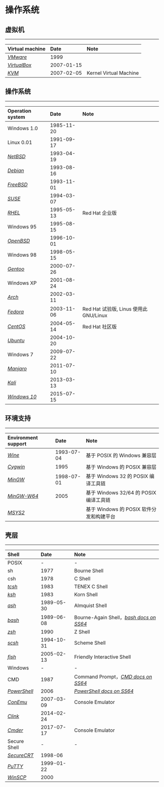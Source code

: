 # 操作系统

## 虚拟机
---

| Virtual machine                             | Date       | Note |
|:------------------------------------------- |:---------- |:---- |
| [*VMware*]                                  | 1999       |
| [*VirtualBox*](https://www.virtualbox.org/) | 2007-01-15 |
| [*KVM*](https://www.linux-kvm.org/)         | 2007-02-05 | Kernel Virtual Machine

[*VMware*]: <https://www.vmware.com/products/workstation-pro.html>

## 操作系统
---

| Operation system                         | Date       | Note |
|:---------------------------------------- |:---------- |:---- |
| Windows 1.0                              | 1985-11-20 |
| Linux 0.01                               | 1991-09-17 |
| [*NetBSD*](https://netbsd.org/)          | 1993-04-19 |
| [*Debian*](https://www.debian.org/)      | 1993-08-16 |
| [*FreeBSD*](https://www.freebsd.org/)    | 1993-11-01 |
| [*SUSE*](https://www.opensuse.org/)      | 1994-03-07 |
| [*RHEL*](https://www.redhat.com/)        | 1995-05-13 | Red Hat 企业版
| Windows 95                               | 1995-08-15 |
| [*OpenBSD*](https://www.openbsd.org/)    | 1996-10-01 |
| Windows 98                               | 1998-05-15 |
| [*Gentoo*](https://gentoo.org/)          | 2000-07-26 |
| Windows XP                               | 2001-08-24 |
| [*Arch*](https://www.archlinux.org/)     | 2002-03-11 |
| [*Fedora*](https://getfedora.org/)       | 2003-11-06 | Red Hat 试验版, Linus 使用此 GNU/Linux
| [*CentOS*](https://centos.org/)          | 2004-05-14 | Red Hat 社区版
| [*Ubuntu*](https://ubuntu.com/)          | 2004-10-20 |
| Windows 7                                | 2009-07-22 |
| [*Manjaro*](https://manjaro.org/)        | 2011-07-10 |
| [*Kali*](https://www.kali.org/)          | 2013-03-13 |
| [*Windows 10*](https://www.windows.com/) | 2015-07-15 |

## 环境支持
---

| Environment support                                       | Date       | Note |
|:--------------------------------------------------------- |:---------- |:---- |
| [*Wine*](https://www.winehq.org/)                         | 1993-07-04 | 基于 POSIX 的 Windows 兼容层
| [*Cygwin*](https://cygwin.com/ "Cygnus Windows")          | 1995       | 基于 Windows 的 POSIX 兼容层
| [*MinGW*](http://mingw.org/ "Minimalist GNU for Windows") | 1998-07-01 | 基于 Windows 32 的 POSIX 编译工具链
| [*MinGW-W64*](http://mingw-w64.org/)                      | 2005       | 基于 Windows 32/64 的 POSIX 编译工具链
| [*MSYS2*](https://www.msys2.org/ "Minimal System")        |            | 基于 Windows 的 POSIX 软件分发和构建平台

## 壳层
---

| Shell                                 | Date       | Note |
|:------------------------------------- |:---------- |:---- |
| POSIX                                 | -          | -
| sh                                    | 1977       | Bourne Shell
| csh                                   | 1978       | C Shell
| [*tcsh*](https://www.tcsh.org/)       | 1983       | TENEX C Shell
| [*ksh*](http://kornshell.com/)        | 1983       | Korn Shell
| [*ash*]                               | 1989-05-30 | Almquist Shell
| [*bash*]                              | 1989-06-08 | Bourne-Again Shell，[*bash docs on SS64*](https://ss64.com/bash/)
| [*zsh*](http://www.zsh.org/)          | 1990       | Z Shell
| [*scsh*](https://scsh.net/)           | 1994-10-31 | Scheme Shell
| [*fish*](https://fishshell.com/)      | 2005-02-13 | Friendly Interactive Shell
| Windows                               | -          | -
| CMD                                   | 1987       | Command Prompt，[*CMD docs on SS64*](https://ss64.com/nt/)
| [*PowerShell*]                        | 2006       | [*PowerShell docs on SS64*](https://ss64.com/ps/)
| [*ConEmu*](https://conemu.github.io/) | 2007-03-09 | Console Emulator
| [*Clink*]                             | 2014-02-24 |
| [*Cmder*](https://cmder.net/)         | 2017-07-17 | Console Emulator
| Secure Shell                          | -          | -
| [*SecureCRT*]                         | 1998-06    |
| [*PuTTY*]                             | 1999-01-22 |
| [*WinSCP*](https://winscp.net/)       | 2000       |

[*ash*]: <https://www.in-ulm.de/~mascheck/various/ash/>
[*bash*]: <https://www.gnu.org/software/bash/>
[*PowerShell*]: <https://microsoft.com/powershell/>
[*Clink*]: <https://mridgers.github.io/clink/>
[*SecureCRT*]: <https://vandyke.com/products/securecrt/>
[*PuTTY*]: <https://www.chiark.greenend.org.uk/~sgtatham/putty/>

